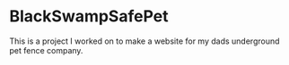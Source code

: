 # BlackSwampSafePet

This is a project I worked on to make a website for my dads underground pet fence company.

